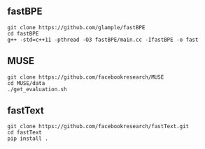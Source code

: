 

## fastBPE

```
git clone https://github.com/glample/fastBPE
cd fastBPE
g++ -std=c++11 -pthread -O3 fastBPE/main.cc -IfastBPE -o fast
```

## MUSE

```
git clone https://github.com/facebookresearch/MUSE
cd MUSE/data
./get_evaluation.sh
```

## fastText
```
git clone https://github.com/facebookresearch/fastText.git
cd fastText
pip install .
```